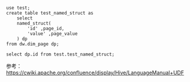 ```
use test;
create table test_named_struct as
    select
    named_struct(
        'id' ,page_id,                                      
        'value' ,page_value
    ) dp
from dw.dim_page dp;

select dp.id from test.test_named_struct;
```

参考：https://cwiki.apache.org/confluence/display/Hive/LanguageManual+UDF